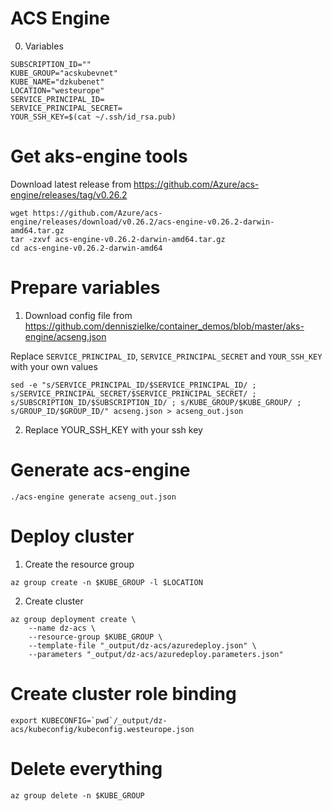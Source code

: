 # ACS Engine

0. Variables
```
SUBSCRIPTION_ID=""
KUBE_GROUP="acskubevnet"
KUBE_NAME="dzkubenet"
LOCATION="westeurope"
SERVICE_PRINCIPAL_ID=
SERVICE_PRINCIPAL_SECRET=
YOUR_SSH_KEY=$(cat ~/.ssh/id_rsa.pub)
```

# Get aks-engine tools

Download latest release from https://github.com/Azure/acs-engine/releases/tag/v0.26.2

```
wget https://github.com/Azure/acs-engine/releases/download/v0.26.2/acs-engine-v0.26.2-darwin-amd64.tar.gz
tar -zxvf acs-engine-v0.26.2-darwin-amd64.tar.gz
cd acs-engine-v0.26.2-darwin-amd64
```

# Prepare variables

1. Download config file from https://github.com/denniszielke/container_demos/blob/master/aks-engine/acseng.json

Replace `SERVICE_PRINCIPAL_ID`, `SERVICE_PRINCIPAL_SECRET` and `YOUR_SSH_KEY` with your own values

```
sed -e "s/SERVICE_PRINCIPAL_ID/$SERVICE_PRINCIPAL_ID/ ; s/SERVICE_PRINCIPAL_SECRET/$SERVICE_PRINCIPAL_SECRET/ ; s/SUBSCRIPTION_ID/$SUBSCRIPTION_ID/ ; s/KUBE_GROUP/$KUBE_GROUP/ ; s/GROUP_ID/$GROUP_ID/" acseng.json > acseng_out.json
```

2. Replace YOUR_SSH_KEY with your ssh key

# Generate acs-engine

```
./acs-engine generate acseng_out.json
```

# Deploy cluster

1. Create the resource group
```
az group create -n $KUBE_GROUP -l $LOCATION
```

2. Create cluster
```
az group deployment create \
    --name dz-acs \
    --resource-group $KUBE_GROUP \
    --template-file "_output/dz-acs/azuredeploy.json" \
    --parameters "_output/dz-acs/azuredeploy.parameters.json"
```

# Create cluster role binding

```
export KUBECONFIG=`pwd`/_output/dz-acs/kubeconfig/kubeconfig.westeurope.json
```

# Delete everything
```
az group delete -n $KUBE_GROUP
```